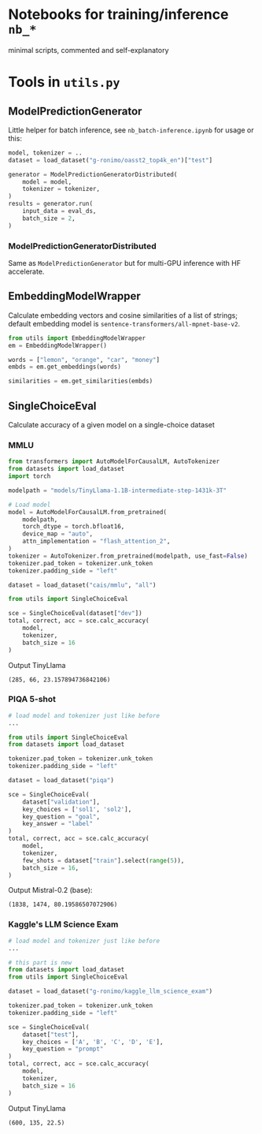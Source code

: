 # Notebooks for training/inference `nb_*`
minimal scripts, commented and self-explanatory

# Tools in `utils.py`
## ModelPredictionGenerator
Little helper for batch inference, see `nb_batch-inference.ipynb` for usage or this:

```python
model, tokenizer = ..
dataset = load_dataset("g-ronimo/oasst2_top4k_en")["test"]

generator = ModelPredictionGeneratorDistributed(
    model = model,
    tokenizer = tokenizer,
)
results = generator.run(
    input_data = eval_ds,
    batch_size = 2,
)
```

### ModelPredictionGeneratorDistributed
Same as `ModelPredictionGenerator` but for multi-GPU inference with HF accelerate.

## EmbeddingModelWrapper
Calculate embedding vectors and cosine similarities of a list of strings; default embedding model is `sentence-transformers/all-mpnet-base-v2`.

```python
from utils import EmbeddingModelWrapper
em = EmbeddingModelWrapper()

words = ["lemon", "orange", "car", "money"]
embds = em.get_embeddings(words)

similarities = em.get_similarities(embds)
``` 
## SingleChoiceEval
Calculate accuracy of a given model on a single-choice dataset
### MMLU
```python
from transformers import AutoModelForCausalLM, AutoTokenizer
from datasets import load_dataset
import torch

modelpath = "models/TinyLlama-1.1B-intermediate-step-1431k-3T"

# Load model
model = AutoModelForCausalLM.from_pretrained(
    modelpath,    
    torch_dtype = torch.bfloat16,
    device_map = "auto",
    attn_implementation = "flash_attention_2",
)
tokenizer = AutoTokenizer.from_pretrained(modelpath, use_fast=False) 
tokenizer.pad_token = tokenizer.unk_token
tokenizer.padding_side = "left"

dataset = load_dataset("cais/mmlu", "all")

from utils import SingleChoiceEval

sce = SingleChoiceEval(dataset["dev"])
total, correct, acc = sce.calc_accuracy(
	model, 
	tokenizer, 
	batch_size = 16
)
```
Output TinyLlama
```
(285, 66, 23.157894736842106)
```
### PIQA 5-shot
```python
# load model and tokenizer just like before
...

from utils import SingleChoiceEval
from datasets import load_dataset

tokenizer.pad_token = tokenizer.unk_token
tokenizer.padding_side = "left"

dataset = load_dataset("piqa")

sce = SingleChoiceEval(
    dataset["validation"], 
    key_choices = ['sol1', 'sol2'],
    key_question = "goal",
    key_answer = "label"
)
total, correct, acc = sce.calc_accuracy(
    model, 
    tokenizer, 
    few_shots = dataset["train"].select(range(5)),
    batch_size = 16,
)
```
Output Mistral-0.2 (base):
```
(1838, 1474, 80.19586507072906)
```
###  Kaggle's LLM Science Exam
```python
# load model and tokenizer just like before
...

# this part is new
from datasets import load_dataset
from utils import SingleChoiceEval

dataset = load_dataset("g-ronimo/kaggle_llm_science_exam")

tokenizer.pad_token = tokenizer.unk_token
tokenizer.padding_side = "left"

sce = SingleChoiceEval(
    dataset["test"], 
    key_choices = ['A', 'B', 'C', 'D', 'E'],
    key_question = "prompt"
)
total, correct, acc = sce.calc_accuracy(
    model, 
    tokenizer, 
    batch_size = 16
)
```
Output TinyLlama
```
(600, 135, 22.5)
```